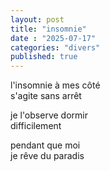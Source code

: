 ```yaml
---
layout: post
title: "insomnie"
date : "2025-07-17"
categories: "divers"
published: true
---
```


l'insomnie à mes côté  
s'agite sans arrêt  

je l'observe dormir  
difficilement  

pendant que moi  
je rêve du paradis  

